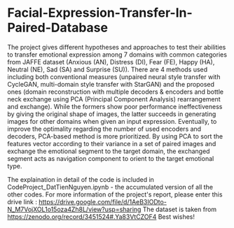 # Facial-Expression-Transfer-In-Paired-Database
The project gives different hypotheses and  approaches to test their abilities to transfer emotional  expression among 7 domains with common categories from  JAFFE dataset (Anxious (AN), Distress (DI), Fear (FE), Happy  (HA), Neutral (NE), Sad (SA) and Surprise (SU)). There are 4  methods used including both conventional measures (unpaired  neural style transfer with CycleGAN, multi-domain style  transfer with StarGAN) and the proposed ones (domain  reconstruction with multiple decoders &amp; encoders and bottle  neck exchange using PCA (Principal Component Analysis)  rearrangement and exchange). While the formers show poor  performance ineffectiveness by giving the original shape of  images, the latter succeeds in generating images for other  domains when given an input expression. Eventually, to improve  the optimality regarding the number of used encoders and  decoders, PCA-based method is more prioritized. By using PCA  to sort the features vector according to their variance in a set of  paired images and exchange the emotional segment to the target  domain, the exchanged segment acts as navigation component to  orient to the target emotional type.

The explaination in detail of the code is included in CodeProject_DatTienNguyen.ipynb - the accumulated version of all the other codes.
For more information of the project's report, please enter this drive link : https://drive.google.com/file/d/1AeB3IODto-N_M7VojXOL1o15oza4Zh8L/view?usp=sharing
The dataset is taken from https://zenodo.org/record/3451524#.Ya83VtCZOF4 
Best wishes!
